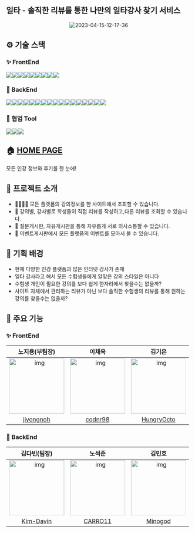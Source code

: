 ## 일타 - 솔직한 리뷰를 통한 나만의 일타강사 찾기 서비스
<p align='center'>
<img src="https://i.ibb.co/9Wg9QGT/2023-04-15-12-17-36.png" alt="2023-04-15-12-17-36" border="0" />
</p>

## ⚙️ 기술 스택
### ✨ FrontEnd
<img src="https://img.shields.io/badge/TypeScript-3178C6?style=for-the-badge&logo=typescript&logoColor=white"><img src="https://img.shields.io/badge/React-61DAFB?style=for-the-badge&logo=react&logoColor=white"><img src="https://img.shields.io/badge/React Router-CA4245?style=for-the-badge&logo=reactrouter&logoColor=white"><img src="https://img.shields.io/badge/Axios-5A29E4?style=for-the-badge&logo=axios&logoColor=white"><img src="https://img.shields.io/badge/Zustand-4F2537?style=for-the-badge&logo=zustand&logoColor=white"><img src="https://img.shields.io/badge/ESLint-4B32C3?style=for-the-badge&logo=eslint&logoColor=white"><img src="https://img.shields.io/badge/Prettier-F7B93E?style=for-the-badge&logo=prettier&logoColor=black"><img src="https://img.shields.io/badge/Styled Components-DB7093?style=for-the-badge&logo=styledcomponents&logoColor=white"><img src="https://img.shields.io/badge/Amazone S3-569A31?style=for-the-badge&logo=amazons3&logoColor=white">

### 🔧 BackEnd
<img src="https://img.shields.io/badge/Spring Boot-6DB33F?style=for-the-badge&logo=springboot&logoColor=white"><img src="https://img.shields.io/badge/Spring Data JPA-6DB33F?style=for-the-badge&logo=springdata&logoColor=white"><img src="https://img.shields.io/badge/Spring Security-6DB33F?style=for-the-badge&logo=springsecurity&logoColor=white"><img src="https://img.shields.io/badge/Gradle-02303A?style=for-the-badge&logo=gradle&logoColor=white"><img src="https://img.shields.io/badge/H2-0F21FF?style=for-the-badge&logo=h2&logoColor=white"><img src="https://img.shields.io/badge/MySQL-4479A1?style=for-the-badge&logo=mysql&logoColor=white"><img src="https://img.shields.io/badge/JWT-181717?style=for-the-badge&logo=jwt&logoColor=white"><img src="https://img.shields.io/badge/Flyway-CC0200?style=for-the-badge&logo=flyway&logoColor=white"><img src="https://img.shields.io/badge/Map Struct-F1A54F?style=for-the-badge&logo=mapstruct&logoColor=white"><img src="https://img.shields.io/badge/Jsoup-3a75af?style=for-the-badge&logo=java&logoColor=white"><img src="https://img.shields.io/badge/Java Mail Sender-6DB33F?style=for-the-badge&logo=javamailsender&logoColor=white"><img src="https://img.shields.io/badge/Jasypt-364161?style=for-the-badge&logo=jasypt&logoColor=white"><img src="https://img.shields.io/badge/AWS EC2-FF9900?style=for-the-badge&logo=amazonec2&logoColor=white"><img src="https://img.shields.io/badge/AWS RDS-527FFF?style=for-the-badge&logo=amazonrds&logoColor=white"><img src="https://img.shields.io/badge/AWS Router-FF9900?style=for-the-badge&logo=awsrouter&logoColor=white"><img src="https://img.shields.io/badge/AWS Code Depoly-71963C?style=for-the-badge&logo=awscodedepoly&logoColor=white"><img src="https://img.shields.io/badge/AWS S3-569A31?style=for-the-badge&logo=amazons3&logoColor=white"> 
### 🔗 협업 Tool
<img src="https://img.shields.io/badge/GitHub-181717?style=for-the-badge&logo=github&logoColor=white"><img src="https://img.shields.io/badge/Discord-5865F2?style=for-the-badge&logo=discord&logoColor=white"><img src="https://img.shields.io/badge/Notion-000000?style=for-the-badge&logo=notion&logoColor=white">

## 🏠 [HOME PAGE](http://1ta.info/)

모든 인강 정보와 후기를 한 눈에!

## 📌 프로젝트 소개
- 👩‍👩‍👧‍👦 모든 플랫폼의 강의정보를 한 사이트에서 조회할 수 있습니다.
- 🧐 강의별, 강사별로 학생들이 직접 리뷰를 작성하고,다른 리뷰를 조회할 수 있습니다.
- 📢 질문게시판, 자유게시판을 통해 자유롭게 서로 의사소통할 수 있습니다.
- 📆 이벤트게시판에서 모든 플랫폼의 이벤트를 모아서 볼 수 있습니다.


## 📌 기획 배경
- 현재 다양한 인강 플랫폼과 많은 인터넷 강사가 존재
- 일타 강사라고 해서 모든 수험생들에게 알맞은 강의 스타일은 아니다
- 수험생 개인이 필요한 강의를 보다 쉽게 한자리에서 찾을수는 없을까?
- 사이트 자체에서 관리하는 리뷰가 아닌 보다 솔직한 수험생의 리뷰를 통해 원하는 강의를 찾을수는 없을까?




## 📌 주요 기능







### ✨ FrontEnd
|노지용(부팀장)|이채욱|김기은|
|:--:|:--:|:--:|
|<img src="https://i.ibb.co/F6tDtNZ/image.jpg" alt="img" height="150px" width="150px" />|<img src="https://i.ibb.co/X3kK1m7/image.jpg" alt="img" height="150px" width="150px" />|<img src="https://i.ibb.co/58x54Qy/image.jpg" alt="img" height="150px" width="150px" />|
|[jiyongnoh](https://github.com/jiyongnoh)|[codnr98](https://github.com/codnr98)|[HungryOcto](https://github.com/HungryOcto)|
### 🔧 BackEnd
|김다빈(팀장)|노석준|김민호|
|:--:|:--:|:--:|
|<img src="https://avatars.githubusercontent.com/u/115959559?v=4" alt="img" height="150px" width="150px" />|<img src="https://i.ibb.co/bszppf2/image.jpg" alt="img" height="150px" width="150px" />|<img src="https://i.ibb.co/FwGTJ34/image.jpg" alt="img" height="150px" width="150px" />|
|[Kim-Davin](https://github.com/Kim-Davin)|[CARRO11](https://github.com/CARRO11)|[Minogod](https://github.com/Minogod)|

